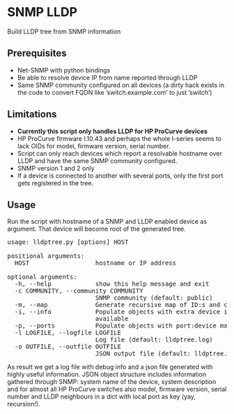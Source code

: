 SNMP LLDP
=========

Build LLDP tree from SNMP information

Prerequisites
-------------
* Net-SNMP with python bindings
* Be able to resolve device IP from name reported through LLDP
* Same SNMP community configured on all devices
(a dirty hack exists in the code to convert FQDN like ’switch.example.com’ to just ’switch’)

Limitations
-----------
* **Currently this script only handles LLDP for HP ProCurve devices**
* HP ProCurve firmware I.10.43 and perhaps the whole I-series seems to lack OIDs for model, firmware version, serial number.
* Script can only reach devices which report a resolvable hostname over LLDP and have the same SNMP community configured.
* SNMP version 1 and 2 only
* If a device is connected to another with several ports, only the first port gets registered in the tree.

Usage
-----
Run the script with hostname of a SNMP and LLDP enabled device as argument. That device will become root of the generated tree.
<pre>
usage: lldptree.py [options] HOST

positional arguments:
  HOST                  hostname or IP address

optional arguments:
  -h, --help            show this help message and exit
  -c COMMUNITY, --community COMMUNITY
                        SNMP community (default: public)
  -m, --map             Generate recursive map of ID:s and child objects
  -i, --info            Populate objects with extra device information where
                        available
  -p, --ports           Populate objects with port:device mappings
  -l LOGFILE, --logfile LOGFILE
                        Log file (default: lldptree.log)
  -o OUTFILE, --outfile OUTFILE
                        JSON output file (default: lldptree.json)
</pre>

As result we get a log file with debug info and a json file generated with highly useful information. JSON object structure includes information gathered through SNMP: system name of the device, system description and for almost all HP ProCurve switches also model, firmware version, serial number and LLDP neighbours in a dict with local port as key (yay, recursion!).
